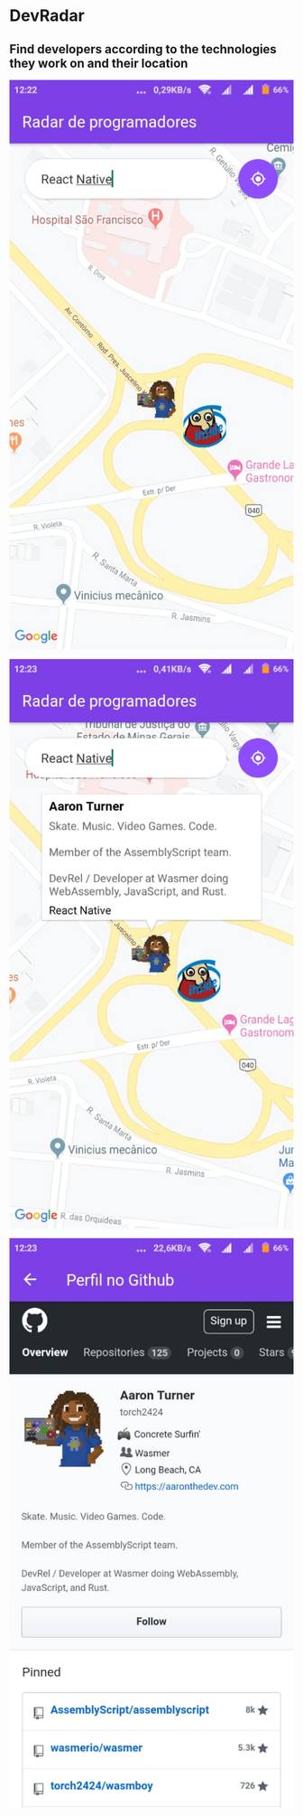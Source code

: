 # DevRadar

## Find developers according to the technologies they work on and their location

![](images/image-1.jpeg)

![](images/image-2.jpeg)

![](images/profile.jpeg)



